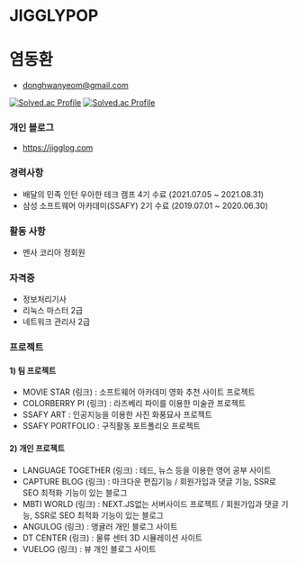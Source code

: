 # JIGGLYPOP
# 염동환
* donghwanyeom@gmail.com

[![Solved.ac Profile](http://mazassumnida.wtf/api/generate_badge?boj=javascriptguru)](https://solved.ac/javascriptguru)
[![Solved.ac Profile](http://mazassumnida.wtf/api/mini/generate_badge?boj=javascriptguru)](https://solved.ac/javascriptguru)

### 개인 블로그
* https://jigglog.com

### 경력사항
* 배달의 민족 인턴 우아한 테크 캠프 4기 수료 (2021.07.05 ~ 2021.08.31)
* 삼성 소프트웨어 아카데미(SSAFY) 2기 수료 (2019.07.01 ~ 2020.06.30)

### 활동 사항
* 멘사 코리아 정회원

### 자격증
* 정보처리기사
* 리눅스 마스터 2급
* 네트워크 관리사 2급

### 프로젝트
#### 1) 팀 프로젝트
* MOVIE STAR (링크) : 소프트웨어 아카데미 영화 추천 사이트 프로젝트
* COLORBERRY PI (링크) : 라즈베리 파이를 이용한 미술관 프로젝트
* SSAFY ART : 인공지능을 이용한 사진 화풍묘사 프로젝트
* SSAFY PORTFOLIO : 구직활동 포트폴리오 프로젝트
#### 2) 개인 프로젝트
* LANGUAGE TOGETHER (링크) : 테드, 뉴스 등을 이용한 영어 공부 사이트
* CAPTURE BLOG (링크) : 마크다운 편집기능 / 회원가입과 댓글 기능, SSR로 SEO 최적화 기능이 있는 블로그
* MBTI WORLD (링크) : NEXT.JS없는 서버사이드 프로젝트 / 회원가입과 댓글 기능, SSR로 SEO 최적화 기능이 있는 블로그
* ANGULOG (링크) : 앵귤러 개인 블로그 사이트
* DT CENTER (링크) : 물류 센터 3D 시뮬레이션 사이트
* VUELOG (링크) : 뷰 개인 블로그 사이트

